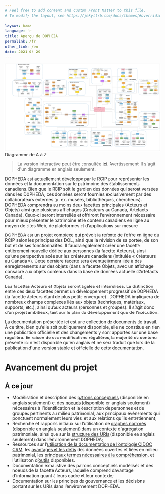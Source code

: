 ```yaml
---
# Feel free to add content and custom Front Matter to this file.
# To modify the layout, see https://jekyllrb.com/docs/themes/#overriding-theme-defaults

layout: home
language: fr
title: Aperçu de DOPHEDA
permalink: /fr
other_link: /en
date: 2021-04-29
---
```


![A-Z Diagram](../images/000_Patrons_Conceptuels_2.2_p.jpg)
Diagramme de A à Z
> La version interactive peut être consultée [ici](/collections-model/fr/modele-cible/actuel/introduction#diagramme-a-z). <span class="disclaimer">Avertissement: Il s'agit d'un diagramme en anglais seulement.</span> 

DOPHEDA est actuellement développé par le RCIP pour représenter les données et la documentation sur le patrimoine des établissements canadiens. Bien que le RCIP soit le gardien des données qui seront versées dans les DOPHEDA, ces données seront fournies exclusivement par des collaborateurs externes (p. ex. musées, bibliothèques, chercheurs). DOPHEDA comprendra au moins deux facettes principales (Acteurs et Objets) ainsi que plusieurs affichages (Créateurs au Canada, Artefacts Canada). Ceux-ci seront interreliés et offriront l’environnement nécessaire pour mieux présenter le patrimoine et le contenu canadiens en ligne au moyen de sites Web, de plateformes et d’applications sur mesure.

DOPHEDA est un projet complexe qui prévoit la refonte de l’offre en ligne du RCIP selon les principes des DOL, ainsi que la révision de sa portée, de son but et de ses fonctionnalités. Il faudra également créer une facette entièrement nouvelle dédiée aux personnes (la facette Acteurs), ainsi qu’une perspective axée sur les créateurs canadiens (intitulée « Créateurs au Canada »). Cette dernière facette sera éventuellement liée à des enregistrements sur des objets (dans la facette Objets, avec un affichage consacré aux objets contenus dans la base de données actuelle d’Artefacts Canada).

Les facettes Acteurs et Objets seront égales et interreliées. La distinction entre ces deux facettes permet un développement progressif de DOPHEDA (la facette Acteurs étant de plus petite envergure) . DOPHEDA impliquera de nombreux champs complexes liés aux objets (techniques, matériaux, supports, etc.), ainsi qu’aux acteurs (personnes et groupes). Il s’agit donc d’un projet ambitieux, tant sur le plan du développement que de l’exécution.

La documentation présentée ici est une collection de documents de travail. À ce titre, bien qu’elle soit publiquement disponible, elle ne constitue en rien une publication officielle et des changements y sont apportés sur une base régulière. En raison de ces modifications régulières, la majorité du contenu présenté ici n'est disponible qu'en anglais et ne sera traduit que lors de la publication d'une version stable et officielle de cette documentation.

<h1 class="post-title">Avancement du projet</h1>

## À ce jour

- Modélisation et description des [patrons conceptuels](/collections-model/en/target-model/current/introduction) (disponible en anglais seulement) et des  [noeuds](/collections-model/en/semantic-paths-specification/current/introduction) (disponible en anglais seulement) nécessaires à l’identification et la description de personnes et de groupes pertinents au milieu patrimonial, aux principaux évènements qui ponctuent normalement leurs vies, et aux relations qu’ils entretiennent;
- Recherche et rapports initiaux sur l’utilisation de [graphes nommés](/collections-model/en/technical-reports/current/named-graph-survey-report-1) (disponible en anglais seulement) dans un contexte d'agrégation patrimoniale, ainsi que sur la [structure des URIs](/collections-model/en/technical-reports/current/uris-technical-report) (disponible en anglais seulement) dans l’environnement DOPHEDA;
- Ressources sur l’[utilisation de la documentation de l’ontologie CIDOC CRM](/collections-model/fr/ressources/actuel/tutoriel-cidoc-crm), les [avantages et les défis](https://chin-rcip.github.io/collections-model/fr/ressources/actuel/dol-avantages-defis) des données ouvertes et liées en milieu patrimonial, les [principaux termes nécessaires à la compréhension](https://chin-rcip.github.io/collections-model/fr/ressources/actuel/glossaire), et l’utilisation d’[outils](https://chin-rcip.github.io/collections-model/fr/ressources/actuel/outils) disponibles. 
- Documentation exhaustive des patrons conceptuels modélisés et des noeuds de la facette Acteurs, laquelle comprend davantage d’information quant à leurs cadre et leur contexte; 
- Documentation sur les principes de gouvernance et les décisions portant sur les URIs dans l’environnement DOPHEDA.

